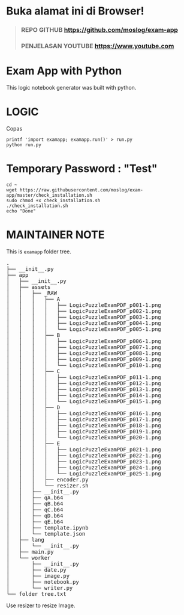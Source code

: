 
# Buka alamat ini di Browser!
>### REPO GITHUB https://github.com/moslog/exam-app
>### PENJELASAN YOUTUBE https://www.youtube.com



# Exam App with Python

This logic notebook generator was built with python.

# LOGIC
Copas

```shell
printf 'import examapp; examapp.run()' > run.py
python run.py
```

# Temporary Password : "Test"

```shell
cd ~
wget https://raw.githubusercontent.com/moslog/exam-app/master/check_installation.sh
sudo chmod +x check_installation.sh
./check_installation.sh
echo "Done"
```

# MAINTAINER NOTE

This is `examapp` folder tree.

<pre>
.
├── __init__.py
├── app
│   ├── __init__.py
│   ├── assets
│   │   ├── _RAW
│   │   │   ├── A
│   │   │   │   ├── LogicPuzzleExamPDF_p001-1.png
│   │   │   │   ├── LogicPuzzleExamPDF_p002-1.png
│   │   │   │   ├── LogicPuzzleExamPDF_p003-1.png
│   │   │   │   ├── LogicPuzzleExamPDF_p004-1.png
│   │   │   │   └── LogicPuzzleExamPDF_p005-1.png
│   │   │   ├── B
│   │   │   │   ├── LogicPuzzleExamPDF_p006-1.png
│   │   │   │   ├── LogicPuzzleExamPDF_p007-1.png
│   │   │   │   ├── LogicPuzzleExamPDF_p008-1.png
│   │   │   │   ├── LogicPuzzleExamPDF_p009-1.png
│   │   │   │   └── LogicPuzzleExamPDF_p010-1.png
│   │   │   ├── C
│   │   │   │   ├── LogicPuzzleExamPDF_p011-1.png
│   │   │   │   ├── LogicPuzzleExamPDF_p012-1.png
│   │   │   │   ├── LogicPuzzleExamPDF_p013-1.png
│   │   │   │   ├── LogicPuzzleExamPDF_p014-1.png
│   │   │   │   └── LogicPuzzleExamPDF_p015-1.png
│   │   │   ├── D
│   │   │   │   ├── LogicPuzzleExamPDF_p016-1.png
│   │   │   │   ├── LogicPuzzleExamPDF_p017-1.png
│   │   │   │   ├── LogicPuzzleExamPDF_p018-1.png
│   │   │   │   ├── LogicPuzzleExamPDF_p019-1.png
│   │   │   │   └── LogicPuzzleExamPDF_p020-1.png
│   │   │   ├── E
│   │   │   │   ├── LogicPuzzleExamPDF_p021-1.png
│   │   │   │   ├── LogicPuzzleExamPDF_p022-1.png
│   │   │   │   ├── LogicPuzzleExamPDF_p023-1.png
│   │   │   │   ├── LogicPuzzleExamPDF_p024-1.png
│   │   │   │   └── LogicPuzzleExamPDF_p025-1.png
│   │   │   ├── encoder.py
│   │   │   └── resizer.sh
│   │   ├── __init__.py
│   │   ├── qA.b64
│   │   ├── qB.b64
│   │   ├── qC.b64
│   │   ├── qD.b64
│   │   ├── qE.b64
│   │   ├── template.ipynb
│   │   └── template.json
│   ├── lang
│   │   └── __init__.py
│   ├── main.py
│   └── worker
│       ├── __init__.py
│       ├── date.py
│       ├── image.py
│       ├── notebook.py
│       └── writer.py
└── folder_tree.txt
</pre>

Use resizer to resize Image.
